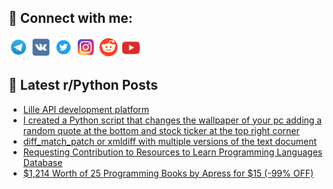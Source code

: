 ## 🔎 Connect with me:
[<img src="https://github.com/bullbesh/bullbesh/blob/main/images/Telegram.png" width="32" height="32" />](https://t.me/bullbesh)
[<img src="https://github.com/bullbesh/bullbesh/blob/main/images/VK.png" width="32" height="32" />](https://vk.com/bullbesh)
[<img src="https://github.com/bullbesh/bullbesh/blob/main/images/Twitter.png" width="32" height="32" />](https://twitter.com/bullbesh1)
[<img src="https://github.com/bullbesh/bullbesh/blob/main/images/Instagram.png" width="32" height="32" />](https://www.instagram.com/bullbesh)
[<img src="https://github.com/bullbesh/bullbesh/blob/main/images/Reddit.png" width="32" height="32" />](https://www.reddit.com/user/bullbesh)
[<img src="https://github.com/bullbesh/bullbesh/blob/main/images/YouTube.png" width="32" height="32" />](https://www.youtube.com/channel/UCtfjRs6uzgq5mfm8S06WTcg)

## 📕 Latest r/Python Posts
<!-- BLOG-POST-LIST:START -->
- [Lille API development platform](https://www.reddit.com/r/Python/comments/xbbwxf/lille_api_development_platform/)
- [I created a Python script that changes the wallpaper of your pc adding a random quote at the bottom and stock ticker at the top right corner](https://www.reddit.com/r/Python/comments/xbba9c/i_created_a_python_script_that_changes_the/)
- [diff_match_patch or xmldiff with multiple versions of the text document](https://www.reddit.com/r/Python/comments/xba7w5/diff_match_patch_or_xmldiff_with_multiple/)
- [Requesting Contribution to Resources to Learn Programming Languages Database](https://www.reddit.com/r/Python/comments/xba7dk/requesting_contribution_to_resources_to_learn/)
- [$1,214 Worth of 25 Programming Books by Apress for $15 &lpar;-99% OFF&rpar;](https://www.reddit.com/r/Python/comments/xb9wz9/1214_worth_of_25_programming_books_by_apress_for/)
<!-- BLOG-POST-LIST:END -->
